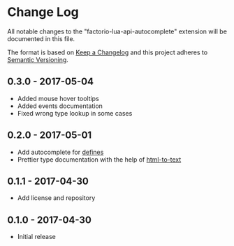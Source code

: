 # Change Log
All notable changes to the "factorio-lua-api-autocomplete" extension will be documented in this file.

The format is based on [Keep a Changelog](http://keepachangelog.com/)
and this project adheres to [Semantic Versioning](http://semver.org/).

## 0.3.0 - 2017-05-04
- Added mouse hover tooltips
- Added events documentation
- Fixed wrong type lookup in some cases

## 0.2.0 - 2017-05-01
- Add autocomplete for [defines](http://lua-api.factorio.com/latest/defines.html)
- Prettier type documentation with the help of [html-to-text](https://github.com/werk85/node-html-to-text)

## 0.1.1 - 2017-04-30
- Add license and repository

## 0.1.0 - 2017-04-30
- Initial release